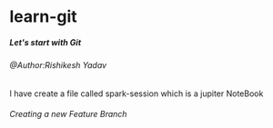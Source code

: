 # learn-git
<h5>Let's start with Git</h5>
<h6>@Author:Rishikesh Yadav</h6>
I have create a file called spark-session which is a jupiter NoteBook 


<h6>Creating a new Feature Branch </h6>